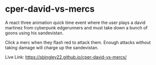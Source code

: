 # cper-david-vs-mercs

A react three animation quick time event where the user plays a david martinez from cyberpunk edgerunners and must take down a bunch of goons using his sandevistan.

Click a merc when they flash red to attack them. Enough attacks without taking damage will charge up the sandevistan.

Live Link:
https://sbingley22.github.io/cper-david-vs-mercs/